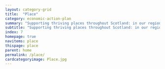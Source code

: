 ```yaml
---
layout: category-grid
title:  "Place"
category: economic-action-plan
summary: "Supporting thriving places throughout Scotland: in our regions, cities, towns and the rural economy."
subtitle: "Supporting thriving places throughout Scotland: in our regions, cities, towns and the rural economy."
index: 7
homepage: true
navitems: place
thispage: place
parent: home
permalink: /place/
cardcategoryimage: Place.jpg
---
```

